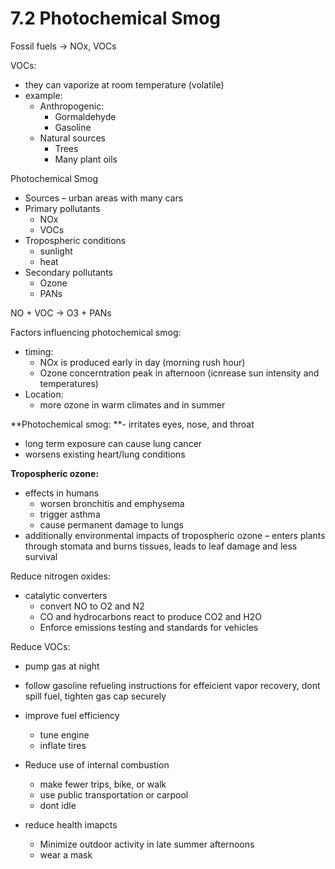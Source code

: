 # 7.2 Photochemical Smog

Fossil fuels -> NOx, VOCs

VOCs:
- they can vaporize at room temperature (volatile)
- example:
	- Anthropogenic:
		- Gormaldehyde
		- Gasoline
	- Natural sources
		- Trees
		- Many plant oils

Photochemical Smog
- Sources – urban areas with many cars
- Primary pollutants
	- NOx
	- VOCs
- Tropospheric conditions
	- sunlight
	- heat
- Secondary pollutants
	- Ozone
	- PANs

NO + VOC -> O3 + PANs

Factors influencing photochemical smog:
- timing:
	- NOx is produced early in day (morning rush hour)
	- Ozone concerntration peak in afternoon (icnrease sun intensity and temperatures)
- Location:
	- more ozone in warm climates and in summer

**Photochemical smog:
**- irritates eyes, nose, and throat
- long term exposure can cause lung cancer
- worsens existing heart/lung conditions

**Tropospheric ozone:**
- effects in humans
	- worsen bronchitis and emphysema
	- trigger asthma
	- cause permanent damage to lungs
- additionally environmental impacts of tropospheric ozone – enters plants through stomata and burns tissues, leads to leaf damage and less survival

Reduce nitrogen oxides: 
- catalytic converters
	- convert NO to O2 and N2
	- CO and hydrocarbons react to produce CO2 and H2O
	- Enforce emissions testing and standards for vehicles

Reduce VOCs:
- pump gas at night
- follow gasoline refueling instructions for effeicient vapor recovery, dont spill fuel, tighten gas cap securely

- improve fuel efficiency
	- tune engine
	- inflate tires
- Reduce use of internal combustion
	- make fewer trips, bike, or walk
	- use public transportation or carpool
	- dont idle
- reduce health imapcts
	- Minimize outdoor activity in late summer afternoons
	- wear a mask